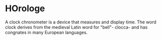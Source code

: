 # HOrologe
A clock chronometer is a device that measures and display time. The word clock derives from the medieval Latin word for "bell"- clocca- and has congnates in many European languages.
